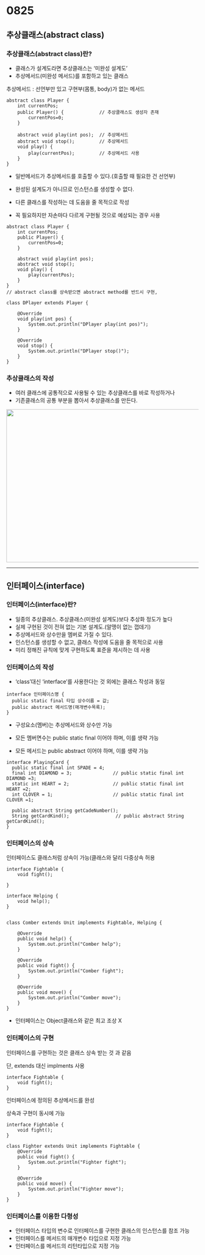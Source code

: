# 0825

## 추상클래스(abstract class)

### 추상클래스(abstract class)란?

- 클래스가 설계도라면 추상클래스는 ‘미완성 설계도’
- 추상메서드(미완성 메서드)를 포함하고 있는 클래스

추상메서드 : 선언부만 있고 구현부(몸통, body)가 없는 메서드

```
abstract class Player {
	int currentPos;   
	public Player() {             // 추상클래스도 생성자 존재
		currentPos=0;
	}
	
	abstract void play(int pos);  // 추상메서드
	abstract void stop();	      // 추상메서드
	void play() {
		play(currentPos);		  // 추상메서드 사용
	}
}
```

- 일반메서드가 추상메서드를 호출할 수 있다.(호출할 때 필요한 건 선언부)
- 완성된 설계도가 아니므로 인스턴스를 생성할 수 없다.
- 다른 클래스를 작성하는 데 도움을 줄 목적으로 작성

- 꼭 필요하지만 자손마다 다르게 구현될 것으로 예상되는 경우 사용

```
abstract class Player {
	int currentPos;
	public Player() {
		currentPos=0;
	}
	
	abstract void play(int pos);
	abstract void stop();
	void play() {
		play(currentPos);
	}
}
// abstract class를 상속받으면 abstract method를 반드시 구현,

class DPlayer extends Player { 
	
	@Override
	void play(int pos) {
		System.out.println("DPlayer play(int pos)");
	}
	
	@Override
	void stop() {
		System.out.println("DPlayer stop()");
	}
}
```


### 추상클래스의 작성

- 여러 클래스에 공통적으로 사용될 수 있는 추상클래스를 바로 작성하거나
- 기존클래스의 공통 부분을 뽑아서 추상클래스를 만든다.

<img src="https://github.com/happiipark/Java/assets/124240328/bb4a7459-8f67-4852-8747-3f4a0649bbc5" width="800" height="400" />



---


## 인터페이스(interface)

### 인터페이스(interface)란?

- 일종의 추상클래스. 추상클래스(미완성 설계도)보다 추상화 정도가 높다
- 실제 구현된 것이 전혀 없는 기본 설계도.(알맹이 없는 껍데기)
- 추상메서드와 상수만을 멤버로 가질 수 있다.
- 인스턴스를 생성할 수 없고, 클래스 작성에 도움을 줄 목적으로 사용
- 미리 정해진 규칙에 맞게 구현하도록 표준을 제시하는 데 사용

### 인터페이스의 작성

- ‘class’대신 ‘interface’를 사용한다는 것 외에는 클래스 작성과 동일

```
interface 인터페이스명 {
  public static final 타입 상수이름 = 값;
  public abstract 메서드명(매개변수목록);
}
```

- 구성요소(멤버)는 추상메서드와 상수만 가능

- 모든 멤버면수는 public static final 이어야 하며, 이를 생략 가능
- 모든 메서드는 public abstract 이어야 하며, 이를 생략 가능

```
interface PlayingCard {
  public static final int SPADE = 4;
  final int DIAMOND = 3;               // public static final int DIAMOND =3;
  static int HEART = 2;                // public static final int HEART =2;
  int CLOVER = 1;                      // public static final int CLOVER =1;
  
  public abstract String getCadeNumber();
  String getCardKind();                 // public abstract String getCardKind();
}
```

### 인터페이스의 상속

인터페이스도 클래스처럼 상속이 가능(클래스와 달리 다중상속 허용

```
interface Fightable {
	void fight();
	
}

interface Helping {
	void help();
}


class Comber extends Unit implements Fightable, Helping {
	
	@Override
	public void help() {
		System.out.println("Comber help");
	}
	
	@Override
	public void fight() {
		System.out.println("Comber fight");
	}
	
	@Override
	public void move() {
		System.out.println("Comber move");
	}
}
```

- 인터페이스는 Object클래스와 같은 최고 조상 X

### 인터페이스의 구현

인터페이스를 구현하는 것은 클래스 상속 받는 것 과 같음

단, extends 대신 implments 사용

```
interface Fightable {
	void fight();	
}
```

인터페이스에 정의된 추상메서드를 완성

상속과 구현이 동시에 가능

```
interface Fightable {
	void fight();	
}

class Fighter extends Unit implements Fightable {
	@Override
	public void fight() {
		System.out.println("Fighter fight");
	}
	
	@Override
	public void move() {
		System.out.println("Fighter move");
	}
}
```


### 인터페이스를 이용한 다형성

- 인터페이스 타입의 변수로 인터페이스를 구현한 클래스의 인스턴스를 참조 가능
- 인터페이스를 메서드의 매개변수 타입으로 지정 가능
- 인터페이스를 메서드의 리턴타입으로 지정 가능


